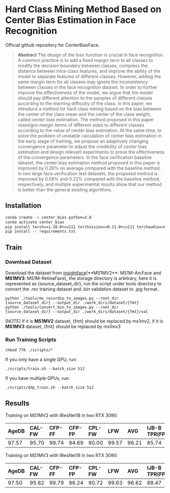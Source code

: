 # Hard Class Mining Method Based on Center Bias Estimation in Face Recognition

Official github repository for CenterBiasFace. 

> **Abstract**  The design of the loss function is crucial in face recognition. A common practice is to add a fixed margin term to all classes to modify the decision boundary between classes, compress the distance between intra-class features, and improve the ability of the model to separate features of different classes. However, adding the same margin term for all classes may ignore the inconsistency between classes in the face recognition dataset. In order to further improve the effectiveness of the model, we argue that the model should pay different attention to the samples of different classes according to the learning difficulty of the class. In this paper, we introduce a method for hard class mining based on the bias between the center of the class mean and the center of the class weight, called center bias estimation. The method proposed in this paper reassigns margin terms of different sizes to different classes according to the value of center bias estimation. At the same time, to solve the problem of unstable calculation of center bias estimation in the early stage of training, we propose an adaptively changing convergence parameter to adjust the credibility of center bias estimation and design relevant experiments to prove the effectiveness of the convergence parameters. In the face verification baseline dataset, the center bias estimation method proposed in this paper is improved by 0.26% on average compared with the baseline method. In two large face verification test datasets, the proposed method is improved by 0.58% and 0.22% compared with the baseline method, respectively, and multiple experimental results show that our method is better than the general existing algorithms. 

## Installation

```bash
conda create -n center_bias python=3.8
conda activate center_bias
pip install torch==1.10.0+cu111 torchvision==0.11.0+cu111 torchaudio==0.10.0 -f https://download.pytorch.org/whl/torch_stable.html
pip install -r requirements.txt
```

## Train

### Download Dataset

Download the dataset from [insightface](https://github.com/deepinsight/insightface/tree/master/recognition/_datasets_)(**MS1MV2**: MS1M-ArcFace and **MS1MV3**: MS1M-RetinaFace), the storage directory is arbitrary, here it is represented as {source_dataset_dir}, run the script under tools directory to convert the .rec training dataset and .bin validation dataset to .jpg format.

```shell
python ./tools/mx_recordio_to_images.py --root_dir {source_dataset_dir} --output_dir ./work_dirs/dataset/{fmt}
python ./tools/convert_bin_to_images.py --root_dir {source_dataset_dir} --output_dir ./work_dirs/dataset/{fmt}/val
```

[NOTE] If it is **MS1MV2** dataset, {fmt} should be replaced by ms1mv2, if it is **MS1MV3** dataset, {fmt} should be replaced by ms1mv3

### Run Training Scripts

```shell
chmod 776 ./scripts/*
```

If you only have a single GPU, run:

```shell
./scripts/train.sh --batch_size 512
```

If you have multiple GPUs, run:

```shell
./scripts/ddp_train.sh --batch_size 512
```

## Results

Training on MS1MV2 with IResNet18 in two RTX 3090:

| AgeDB | CAL-FW | CFP-FF | CFP-FP | CPL-FW | LFW   | AVG   | IJB-B  TPR(FPR=0.01%) | IJB-C  TPR(FPR=0.01%) |
| :---- | :----- | :----- | :----- | :----- | :---- | :---- | :-------------------- | :-------------------- |
| 97.57 | 95.70  | 99.74  | 94.69  | 90.00  | 99.57 | 96.21 | 85.74                 | 91.21                 |

Training on MS1MV3 with IResNet18 in two RTX 3090:

| AgeDB | CAL-FW | CFP-FF | CFP-FP | CPL-FW | LFW   | AVG   | IJB-B  TPR(FPR=0.01%) | IJB-C  TPR(FPR=0.01%) |
| :---- | :----- | :----- | :----- | :----- | :---- | :---- | :-------------------- | :-------------------- |
| 97.50 | 95.82  | 99.79  | 96.24  | 90.72  | 99.63 | 96.62 | 88.47                 | 92.29                 |
